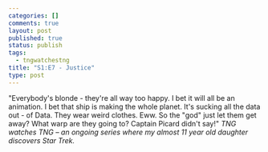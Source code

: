```yaml
--- 
categories: []
comments: true
layout: post
published: true
status: publish
tags: 
  - tngwatchestng
title: "S1:E7 - Justice"
type: post
---
```

"Everybody's blonde - they're all way too happy. I bet it will all be an animation. I bet that ship is making the whole planet. It's sucking all the data out - of Data. They wear weird clothes. Eww. So the "god" just let them get away? What warp are they going to? Captain Picard didn't say!"
<em>TNG watches TNG – an ongoing series where my almost 11 year old daughter discovers Star Trek.</em>
